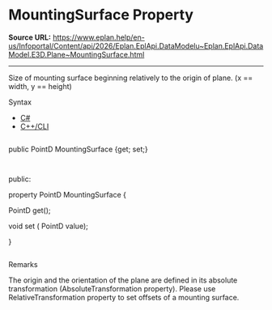 # MountingSurface Property

**Source URL:** https://www.eplan.help/en-us/Infoportal/Content/api/2026/Eplan.EplApi.DataModelu~Eplan.EplApi.DataModel.E3D.Plane~MountingSurface.html

---

Size of mounting surface beginning relatively to the origin of plane. (x == width, y == height)

Syntax

- [C#](#i-syntax-CS)
- [C++/CLI](#i-syntax-CPP2005)

```
```
public PointD MountingSurface {get; set;}
```
```

```
```
public:

property PointD MountingSurface {

   PointD get();

   void set (    PointD value);

}
```
```

Remarks

The origin and the orientation of the plane are defined in its absolute transformation (AbsoluteTransformation property). Please use RelativeTransformation property to set offsets of a mounting surface.
